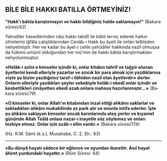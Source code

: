 ## BİLE BİLE HAKKI BATILLA ÖRTMEYİNİZ!

**"Hakk'ı bâtıla karıştırmayın ve hakkı bildi­ğiniz halde saklamayın!"** (Bakara sûresi/42)

Yahudiler hasedlerinden nâşi hakkı tabdîl ile bâtılı terviç ederek halkın zihinlerini iğfâla çalıştıklarından Cenâb-ı Hakk bu âyeti ile onları telbîsden nehyetmiştir. Her ne kadar bu âyet-i celile yahûdiler hakkında nazil olmuşsa da hük­mü umûmî olduğundan her mü'min de hakkı bâtıla karıştırmaktan nehyolunmuştur.

**«Helâk-i azîm o kimseler içindir ki, onlar kitabın tahrif ve tağyir olunan âyetlerini kendi elleriyle yazarlar ve azıcık bir para almak için yazdıklarına «işte şu bizim yazdığımız taraf-ı ilâhiden nazil olan âyetlerdir» derler. Onların elleriyle yazdıkları şeyler sebebiyle helâk-i ebe­dî onlar içindir ve kesbettikleri cinâyetten ebedi azab onlara mahsus hazırlanmıştır...»** (Ba­kara sûresi/79)

**«O kimseler ki, onlar Allah'ın kitabından inzal ettiği ahkâmı saklarlar ve sakladıkları ah­kâm mukabilinde az park alır ve onunla intifa ederler. İşte şu ahkâmı saklayan kimseler an­cak karınlarında ateş yerler ve kıyamet günün­de Allah Teâlâ onlaıa nazar-ı inayetle söz söyle­mez ve onları tezkiye etmez. Onlar için azâb-ı elîm vardır.»** (Bakara sûresi/174)

(Hz. R.M. Sâmi (k.s.), Musahabe, C. 2, Sh.: 83)

<hr>

**«Bu dünyâ hayatı sâdece bir eğlence ve oyun­dan ibarettir. Asıl hayat âhiret yurdundaki hayattır.»** (Rûm Sûresi: 64)
